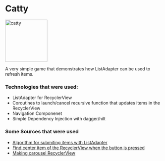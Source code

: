 # Catty
<img width="136" alt="catty" src="https://user-images.githubusercontent.com/70408155/152795391-9ed3deb7-6b4c-4b27-b930-44bc5fbcd675.png">

A very simple game that demonstrates how ListAdapter can be used to refresh items.
### Technologies that were used:
- ListAdapter for RecyclerView
- Coroutines to launch/cancel recursive function that updates items in the RecyclerView
- Navigation Componenet
- Simple Dependency Injection with dagger/hilt
### Some Sources that were used
- [Algorithm for submiting items with ListAdapter](https://habr.com/ru/company/otus/blog/561522/)
- [Find center item of the RecyclerView when the button is pressed](https://stackoverflow.com/questions/34586637/get-center-visible-item-of-recycleview-when-scrolling)
- [Making carousel RecyclerView](https://itzone.com.vn/en/article/android-custom-view-carousel-recyclerview-with-kotlin/)
